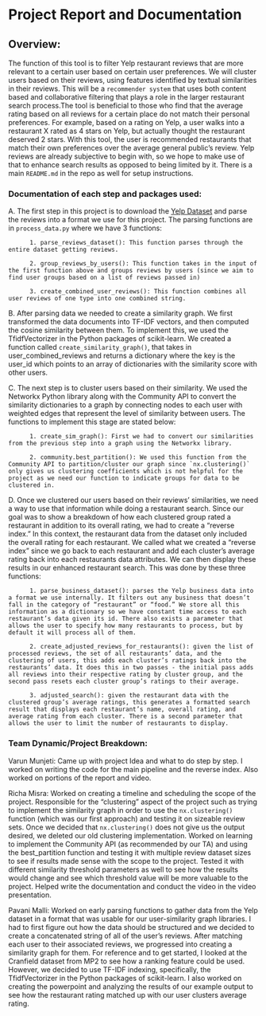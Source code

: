 # Project Report and Documentation
## Overview:
The function of this tool is to filter Yelp restaurant reviews that are more relevant to a certain user based on certain user preferences. We will cluster users based on their reviews, using features identified by textual similarities in their reviews. This will be a `recommender system` that uses both content based and collaborative filtering that plays a role in the larger restaurant search process.The tool is beneficial to those who find that the average rating based on all reviews for a certain place do not match their personal preferences. For example, based on a rating on Yelp, a user walks into a restaurant X rated as 4 stars on Yelp, but actually thought the restaurant deserved 2 stars. With this tool, the user is recommended restaurants that match their own preferences over the average general public’s review. Yelp reviews are already subjective to begin with, so we hope to make use of that to enhance search results as opposed to being limited by it. There is a main `README.md` in the repo as well for setup instructions.
### Documentation of each step and packages used:
  A. The first step in this project is to download the [Yelp Dataset](https://www.yelp.com/dataset) and parse the reviews into a format we use for this project. The parsing functions are in `process_data.py` where we have 3 functions:

          1. parse_reviews_dataset(): This function parses through the entire dataset getting reviews.

          2. group_reviews_by_users(): This function takes in the input of the first function above and groups reviews by users (since we aim to find user groups based on a list of reviews passed in)

          3. create_combined_user_reviews(): This function combines all user reviews of one type into one combined string.

  B. After parsing data we needed to create a similarity graph. We first transformed the data documents into TF-IDF vectors, and then computed the cosine similarity between them. To implement this, we used the TfidfVectorizer in the Python packages of scikit-learn. We created a function called `create_similarity_graph()`, that takes in user_combined_reviews and returns a dictionary where the key is the user_id which points to an array of dictionaries with the similarity score with other users.

  C. The next step is to cluster users based on their similarity. We used the Networkx Python library along with the Community API  to convert the similarity dictionaries to a graph by connecting nodes to each user with weighted edges that represent the level of similarity between users. The functions to implement this stage are stated below:
  
          1. create_sim_graph(): First we had to convert our similarities from the previous step into a graph using the Networkx library.
          
          2. community.best_partition(): We used this function from the Community API to partition/cluster our graph since `nx.clustering()` only gives us clustering coefficients which is not helpful for the project as we need our function to indicate groups for data to be clustered in.

   D. Once we clustered our users based on their reviews’ similarities, we need a way to use that information while doing a restaurant search. Since our goal was to show a breakdown of how each clustered group rated a restaurant in addition to its overall rating, we had to create a “reverse index.” In this context, the restaurant data from the dataset only included the overall rating for each restaurant. We called what we created a “reverse index” since we go back to each restaurant and add each cluster’s average rating back into each restaurants data attributes. We can then display these results in our enhanced restaurant search. This was done by these three functions:

          1. parse_business_dataset(): parses the Yelp business data into a format we use internally. It filters out any business that doesn’t fall in the category of “restaurant” or “food.” We store all this information as a dictionary so we have constant time access to each restaurant’s data given its id. There also exists a parameter that allows the user to specify how many restaurants to process, but by default it will process all of them.

          2. create_adjusted_reviews_for_restaurants(): given the list of processed reviews, the set of all restaurants’ data, and the clustering of users, this adds each cluster’s ratings back into the restaurants’ data. It does this in two passes - the initial pass adds all reviews into their respective rating by cluster group, and the second pass resets each cluster group’s ratings to their average.

          3. adjusted_search(): given the restaurant data with the clustered group’s average ratings, this generates a formatted search result that displays each restaurant’s name, overall rating, and average rating from each cluster. There is a second parameter that allows the user to limit the number of restaurants to display.

### Team Dynamic/Project Breakdown:
Varun Munjeti: Came up with project Idea and what to do step by step. I worked on writing the code for the main pipeline and the reverse index. Also worked on portions of the report and video.

Richa Misra: Worked on creating a timeline and scheduling the scope of the project. Responsible for the “clustering” aspect of the project such as trying to implement the similarity graph in order to use the `nx.clustering()` function (which was our first approach) and testing it on sizeable review sets. Once we decided that `nx.clustering()` does not give us the output desired, we deleted our old clustering implementation. Worked on learning to implement the Community API (as recommended by our TA) and using the best_partition function and testing it with multiple review dataset sizes to see if results made sense with the scope to the project. Tested it with different similarity threshold parameters as well to see how the results would change and see which threshold value will be more valuable to the project. Helped write the documentation and conduct the video in the video presentation.

Pavani Malli: Worked on early parsing functions to gather data from the Yelp dataset in a format that was usable for our user-similarity graph libraries. I had to first figure out how the data should be structured and we decided to create a concatenated string of all of the user’s reviews. After matching each user to their associated reviews, we progressed into creating a similarity graph for them. For reference and to get started, I looked at the Cranfield dataset from MP2 to see how a ranking feature could be used. However, we decided to use TF-IDF indexing, specifically,  the TfidfVectorizer in the Python packages of scikit-learn. I also worked on creating the powerpoint and analyzing the results of our example output to see how the restaurant rating matched up with our user clusters average rating.
